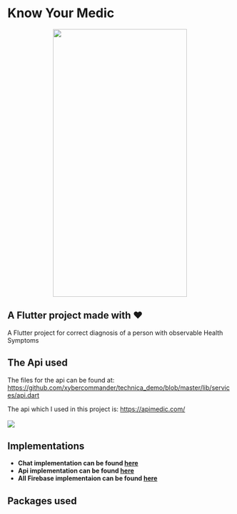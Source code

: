 # Know Your Medic

<p align="center">
  <img width="300" height="600" src="https://i.imgur.com/2C01HLM.png">
</p>

## A Flutter project made with ❤️

A Flutter project for correct diagnosis of a person with observable Health Symptoms

## The Api used
The files for the api can be found at: <br>
https://github.com/xybercommander/technica_demo/blob/master/lib/services/api.dart

The api which I used in this project is: https://apimedic.com/ <br><br>
<img src="https://i.imgur.com/1i5yMeF.png">

## Implementations
<ul>
  <li><strong>Chat implementation can be found <a href="https://github.com/xybercommander/technica_demo/tree/master/lib/views/Chat">here</a><strong></li>
  <li><strong>Api implementation can be found <a href="https://github.com/xybercommander/technica_demo/blob/master/lib/services/api.dart">here</a><strong></li>
  <li><strong>All Firebase implementaion can be found <a href="https://github.com/xybercommander/technica_demo/blob/master/lib/services/database.dart">here</a><strong>
</ul>

## Packages used
